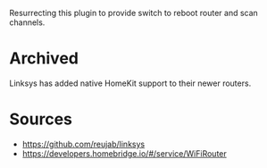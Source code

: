 Resurrecting this plugin to provide switch to reboot router and scan channels.

# Archived
Linksys has added native HomeKit support to their newer routers.

# Sources
- https://github.com/reujab/linksys
- https://developers.homebridge.io/#/service/WiFiRouter
